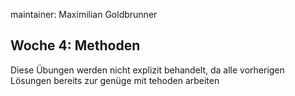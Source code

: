 maintainer: Maximilian Goldbrunner

Woche 4: Methoden
---------------------------------------

Diese Übungen werden nicht explizit behandelt, da alle vorherigen Lösungen bereits
zur genüge mit  tehoden arbeiten
